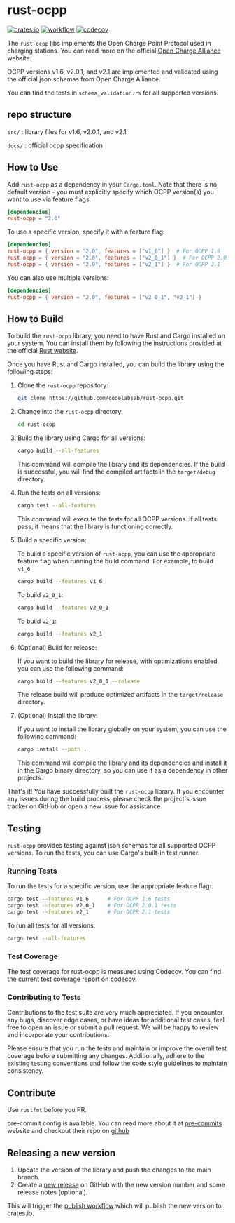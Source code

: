 # rust-ocpp

[![crates.io](https://img.shields.io/crates/v/rust-ocpp.svg)](https://crates.io/crates/rust-ocpp)
[![workflow](https://img.shields.io/github/actions/workflow/status/codelabsab/rust-ocpp/rust.yml)](https://github.com/codelabsab/rust-ocpp/actions)
[![codecov](https://codecov.io/gh/codelabsab/rust-ocpp/branch/main/graph/badge.svg?token=23C458RC3S)](https://codecov.io/gh/codelabsab/rust-ocpp)

The `rust-ocpp` libs implements the Open Charge Point Protocol
used in charging stations. You can read more on the official [Open Charge Alliance](https://www.openchargealliance.org/) website.

OCPP versions v1.6, v2.0.1, and v2.1 are implemented and validated using the official json schemas from Open Charge Alliance.

You can find the tests in `schema_validation.rs` for all supported versions.

## repo structure

`src/` : library files for v1.6, v2.0.1, and v2.1

`docs/` : official ocpp specification

## How to Use

Add `rust-ocpp` as a dependency in your `Cargo.toml`. Note that there is no default version - you must explicitly specify which OCPP version(s) you want to use via feature flags.

```toml
[dependencies]
rust-ocpp = "2.0"
```

To use a specific version, specify it with a feature flag:

```toml
[dependencies]
rust-ocpp = { version = "2.0", features = ["v1_6"] }  # For OCPP 1.6
rust-ocpp = { version = "2.0", features = ["v2_0_1"] }  # For OCPP 2.0.1
rust-ocpp = { version = "2.0", features = ["v2_1"] }  # For OCPP 2.1
```

You can also use multiple versions:

```toml
[dependencies]
rust-ocpp = { version = "2.0", features = ["v2_0_1", "v2_1"] }
```

## How to Build

To build the `rust-ocpp` library, you need to have Rust and Cargo installed on your system. You can install them by
following the instructions provided at the official [Rust website](https://www.rust-lang.org/tools/install).

Once you have Rust and Cargo installed, you can build the library using the following steps:

1. Clone the `rust-ocpp` repository:

   ```bash
   git clone https://github.com/codelabsab/rust-ocpp.git
   ```

2. Change into the `rust-ocpp` directory:

   ```bash
   cd rust-ocpp
   ```

3. Build the library using Cargo for all versions:

   ```bash
   cargo build --all-features
   ```

   This command will compile the library and its dependencies. If the build is successful, you will find the compiled
   artifacts in the `target/debug` directory.

4. Run the tests on all versions:

   ```bash
   cargo test --all-features

   ```

   This command will execute the tests for all OCPP versions. If all tests pass, it means that the library is
   functioning correctly.

5. Build a specific version:

   To build a specific version of `rust-ocpp`, you can use the appropriate feature flag when running the build command.
   For example, to build `v1_6`:

   ```bash
   cargo build --features v1_6
   ```

   To build `v2_0_1`:

   ```bash
   cargo build --features v2_0_1
   ```

   To build `v2_1`:

   ```bash
   cargo build --features v2_1
   ```

6. (Optional) Build for release:

   If you want to build the library for release, with optimizations enabled, you can use the following command:

   ```bash
   cargo build --features v2_0_1 --release
   ```

   The release build will produce optimized artifacts in the `target/release` directory.

7. (Optional) Install the library:

   If you want to install the library globally on your system, you can use the following command:

   ```bash
   cargo install --path .
   ```

   This command will compile the library and its dependencies and install it in the Cargo binary directory, so you can
   use it as a dependency in other projects.

That's it! You have successfully built the `rust-ocpp` library. If you encounter any issues during the build process,
please check the project's issue tracker on GitHub or open a new issue for assistance.

## Testing

`rust-ocpp` provides testing against json schemas for all supported OCPP versions. To run the tests, you can use
Cargo's built-in test runner.

### Running Tests

To run the tests for a specific version, use the appropriate feature flag:

```bash
cargo test --features v1_6      # For OCPP 1.6 tests
cargo test --features v2_0_1    # For OCPP 2.0.1 tests
cargo test --features v2_1      # For OCPP 2.1 tests
```

To run all tests for all versions:

```bash
cargo test --all-features
```

### Test Coverage

The test coverage for rust-ocpp is measured using Codecov. You can find the current test coverage report
on [codecov](https://codecov.io/gh/codelabsab/rust-ocpp).

### Contributing to Tests

Contributions to the test suite are very much appreciated. If you encounter any bugs, discover edge cases, or have ideas
for
additional test cases, feel free to open an issue or submit a pull request.
We will be happy to review and incorporate your contributions.

Please ensure that you run the tests and maintain or improve the overall test coverage before submitting any changes.
Additionally, adhere to the existing testing conventions and follow the code style guidelines to maintain consistency.

## Contribute

Use `rustfmt` before you PR.

pre-commit config is available. You can read more about it at [pre-commits](https://pre-commit.com) website and checkout their repo on [github](https://github.com/pre-commit/pre-commit)

## Releasing a new version

1. Update the version of the library and push the changes to the main branch.
2. Create a [new release](https://github.com/codelabsab/rust-ocpp/releases/new) on GitHub with the new version number and some release notes (optional).

This will trigger the [publish workflow](./.github/workflows/publish.yml) which will publish the new version to crates.io.
